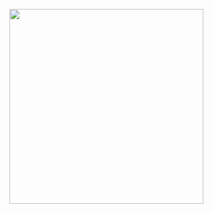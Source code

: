 <p>
  <img src="https://api.vaunt.dev/v1/github/entities/rohith1832/achievements?format=svg&limit=3" width="350" />
</p>
